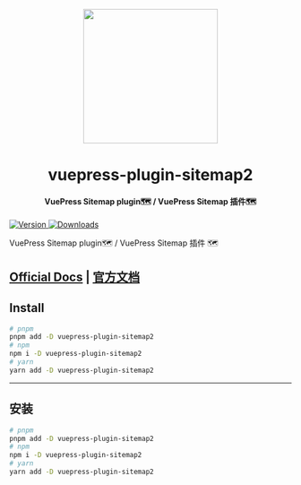 <!-- markdownlint-disable -->
<p align="center">
  <img width="240" src="https://plugin-sitemap2.vuejs.press/logo.svg" style="text-align: center;">
</p>
<h1 align="center">vuepress-plugin-sitemap2</h1>
<h4 align="center">VuePress Sitemap plugin🗺️ / VuePress Sitemap 插件🗺️</h4>

[![Version](https://img.shields.io/npm/v/vuepress-plugin-sitemap2.svg?style=flat-square&logo=npm) ![Downloads](https://img.shields.io/npm/dm/vuepress-plugin-sitemap2.svg?style=flat-square&logo=npm)](https://www.npmjs.com/package/vuepress-plugin-sitemap2)

<!-- markdownlint-restore -->

VuePress Sitemap plugin🗺️ / VuePress Sitemap 插件 🗺️

## [Official Docs](https://plugin-sitemap2.vuejs.press/) | [官方文档](https://plugin-sitemap2.vuejs.press/zh/)

## Install

```bash
# pnpm
pnpm add -D vuepress-plugin-sitemap2
# npm
npm i -D vuepress-plugin-sitemap2
# yarn
yarn add -D vuepress-plugin-sitemap2
```

---

## 安装

```bash
# pnpm
pnpm add -D vuepress-plugin-sitemap2
# npm
npm i -D vuepress-plugin-sitemap2
# yarn
yarn add -D vuepress-plugin-sitemap2
```
